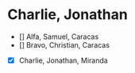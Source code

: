 
 # Charlie, Jonathan
 
- [] Alfa, Samuel, Caracas
- [] Bravo, Christian, Caracas
- [x] Charlie, Jonathan, Miranda
